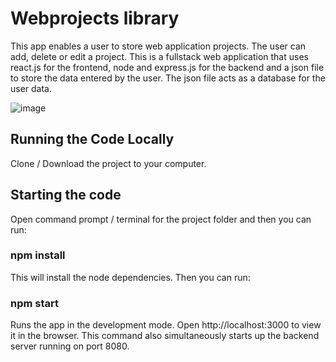 # Webprojects library

This app enables a user to store web application projects. The user can add, delete or edit a project. This is a fullstack web application that uses react.js for the frontend, node and express.js for the backend and a json file to store the data entered by the user. The json file acts as a database for the user data.

![image](https://github.com/johnnyd81/webprojects/assets/95863021/c1a5ddb1-577e-4351-9df8-e51d3cc9a1b4)

## Running the Code Locally
Clone / Download the project to your computer.

## Starting the code
Open command prompt / terminal for the project folder and then you can run:

### npm install
This will install the node dependencies. Then you can run:

### npm start
Runs the app in the development mode. Open http://localhost:3000 to view it in the browser. This command also simultaneously starts up the backend server running on port 8080.




